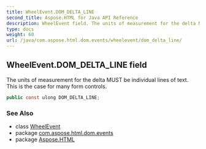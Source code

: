 ```yaml
---
title: WheelEvent.DOM_DELTA_LINE
second_title: Aspose.HTML for Java API Reference
description: WheelEvent field. The units of measurement for the delta MUST be individual lines of text. This is the case for many form controls
type: docs
weight: 60
url: /java/com.aspose.html.dom.events/wheelevent/dom_delta_line/
---
```

## WheelEvent.DOM_DELTA_LINE field

The units of measurement for the delta MUST be individual lines of text. This is the case for many form controls.

```java
public const ulong DOM_DELTA_LINE;
```

### See Also

* class [WheelEvent](../)
* package [com.aspose.html.dom.events](../../wheelevent/)
* package [Aspose.HTML](../../../)
